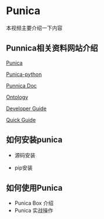 
# Punica

本视频主要介绍一下内容

## Punnica相关资料网站介绍

[Punica](https://punica.ont.io/)

[Punica-python](https://github.com/punicasuite/punica-python)

[Punnica Doc](http://dev-docs.ont.io/#/docs-en/Punica/punica)

[Ontology](http://dev-docs.ont.io/#/docs-en/DeveloperGuide/introduction)

[Developer Guide](http://dev-docs.ont.io/#/docs-en/DeveloperGuide/00-developer-guide)

[Quick Guide](http://dev-docs.ont.io/#/docs-en/Tutorials/00-dapp_development)


## 如何安装punica

- 源码安装

- pip安装

## 如何使用Punica

- Punica Box 介绍
- Punica 实战操作
